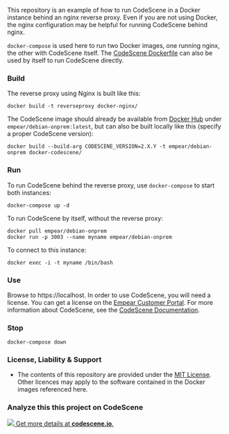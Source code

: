 This repository is an example of how to run CodeScene in a Docker
instance behind an nginx reverse proxy. Even if you are not using Docker, the
nginx configuration may be helpful for running CodeScene behind nginx. 

`docker-compose` is used here to run two Docker images, one running
nginx, the other with CodeScene itself. The [CodeScene
Dockerfile](docker-codescene/Dockerfile) can also be used by itself to
run CodeScene directly.

### Build

The reverse proxy using Nginx is built like this:

    docker build -t reverseproxy docker-nginx/

The CodeScene image should already be available from [Docker Hub](https://hub.docker.com/r/empear/debian-onprem/) under
`empear/debian-onprem:latest`, but can also be built locally like this (specify a proper CodeScene version):

    docker build --build-arg CODESCENE_VERSION=2.X.Y -t empear/debian-onprem docker-codescene/

### Run


To run CodeScene behind the reverse proxy, use `docker-compose` to start both instances:

    docker-compose up -d
	
To run CodeScene by itself, without the reverse proxy:

	docker pull empear/debian-onprem
	docker run -p 3003 --name myname empear/debian-onprem
	
To connect to this instance:

    docker exec -i -t myname /bin/bash

### Use

Browse to https://localhost. In order to use CodeScene, you will need a
license. You can get a license on the [Empear Customer Portal](https://portal.empear.com/).
For more information about CodeScene, see the [CodeScene Documentation](https://docs.enterprise.codescene.io/).

### Stop

    docker-compose down

### License, Liability & Support

* The contents of this repository are provided under the [MIT License](https://github.com/empear-analytics/docker-codescene-nginx-self-signed-ssl/blob/master/LICENSE.md). Other licences may apply to the software contained in the Docker images referenced here.


### Analyze this this project on CodeScene

[![](https://codescene.io/projects/2554/status.svg) Get more details at **codescene.io**.](https://codescene.io/projects/2554/jobs/latest-successful/results)
